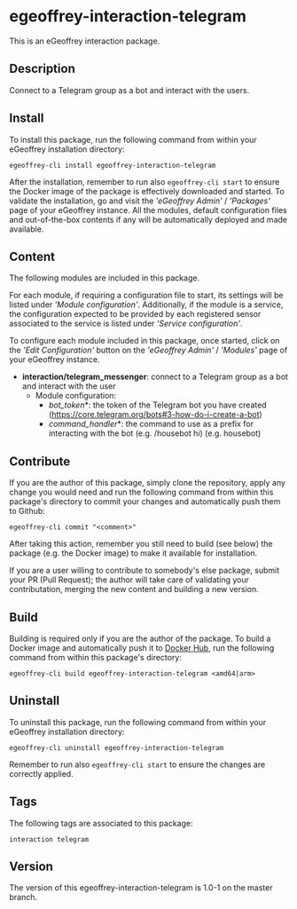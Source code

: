 # egeoffrey-interaction-telegram

This is an eGeoffrey interaction package.

## Description

Connect to a Telegram group as a bot and interact with the users.

## Install

To install this package, run the following command from within your eGeoffrey installation directory:
```
egeoffrey-cli install egeoffrey-interaction-telegram
```
After the installation, remember to run also `egeoffrey-cli start` to ensure the Docker image of the package is effectively downloaded and started.
To validate the installation, go and visit the *'eGeoffrey Admin'* / *'Packages'* page of your eGeoffrey instance. All the modules, default configuration files and out-of-the-box contents if any will be automatically deployed and made available.
## Content

The following modules are included in this package.

For each module, if requiring a configuration file to start, its settings will be listed under *'Module configuration'*. Additionally, if the module is a service, the configuration expected to be provided by each registered sensor associated to the service is listed under *'Service configuration'*.

To configure each module included in this package, once started, click on the *'Edit Configuration'* button on the *'eGeoffrey Admin'* / *'Modules'* page of your eGeoffrey instance.
- **interaction/telegram_messenger**: connect to a Telegram group as a bot and interact with the user
  - Module configuration:
    - *bot_token**: the token of the Telegram bot you have created (https://core.telegram.org/bots#3-how-do-i-create-a-bot)
    - *command_handler**: the command to use as a prefix for interacting with the bot (e.g. /housebot hi) (e.g. housebot)

## Contribute

If you are the author of this package, simply clone the repository, apply any change you would need and run the following command from within this package's directory to commit your changes and automatically push them to Github:
```
egeoffrey-cli commit "<comment>"
```
After taking this action, remember you still need to build (see below) the package (e.g. the Docker image) to make it available for installation.

If you are a user willing to contribute to somebody's else package, submit your PR (Pull Request); the author will take care of validating your contributation, merging the new content and building a new version.

## Build

Building is required only if you are the author of the package. To build a Docker image and automatically push it to [Docker Hub](https://hub.docker.com/r/egeoffrey/egeoffrey-interaction-telegram), run the following command from within this package's directory:
```
egeoffrey-cli build egeoffrey-interaction-telegram <amd64|arm>
```

## Uninstall

To uninstall this package, run the following command from within your eGeoffrey installation directory:
```
egeoffrey-cli uninstall egeoffrey-interaction-telegram
```
Remember to run also `egeoffrey-cli start` to ensure the changes are correctly applied.
## Tags

The following tags are associated to this package:
```
interaction telegram
```

## Version

The version of this egeoffrey-interaction-telegram is 1.0-1 on the master branch.

